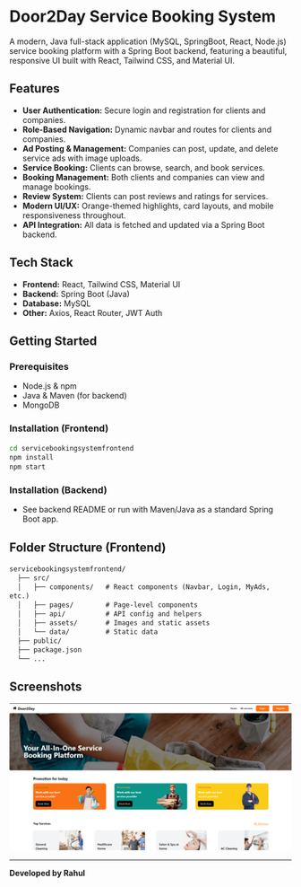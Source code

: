 # Door2Day Service Booking System

A modern, Java full-stack application (MySQL, SpringBoot, React, Node.js) service booking platform with a Spring Boot backend, featuring a beautiful, responsive UI built with React, Tailwind CSS, and Material UI.

## Features

- **User Authentication:** Secure login and registration for clients and companies.
- **Role-Based Navigation:** Dynamic navbar and routes for clients and companies.
- **Ad Posting & Management:** Companies can post, update, and delete service ads with image uploads.
- **Service Booking:** Clients can browse, search, and book services.
- **Booking Management:** Both clients and companies can view and manage bookings.
- **Review System:** Clients can post reviews and ratings for services.
- **Modern UI/UX:** Orange-themed highlights, card layouts, and mobile responsiveness throughout.
- **API Integration:** All data is fetched and updated via a Spring Boot backend.

## Tech Stack

- **Frontend:** React, Tailwind CSS, Material UI
- **Backend:** Spring Boot (Java)
- **Database:** MySQL
- **Other:** Axios, React Router, JWT Auth

## Getting Started

### Prerequisites
- Node.js & npm
- Java & Maven (for backend)
- MongoDB

### Installation (Frontend)
```bash
cd servicebookingsystemfrontend
npm install
npm start
```

### Installation (Backend)
- See backend README or run with Maven/Java as a standard Spring Boot app.

## Folder Structure (Frontend)
```
servicebookingsystemfrontend/
  ├── src/
  │   ├── components/   # React components (Navbar, Login, MyAds, etc.)
  │   ├── pages/        # Page-level components
  │   ├── api/          # API config and helpers
  │   ├── assets/       # Images and static assets
  │   └── data/         # Static data
  ├── public/
  ├── package.json
  └── ...
```

## Screenshots
![Logo](https://github.com/Rahul4Si/ServiceBooking/blob/main/Screenshot%202025-06-20%20233201.png?raw=true)


---
**Developed by Rahul**
